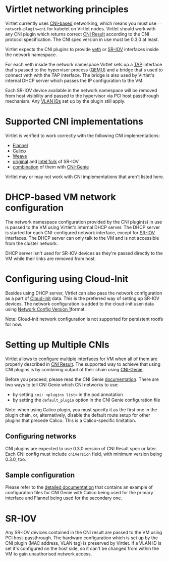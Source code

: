 # Virtlet networking principles

Virtlet currently uses [CNI-based](https://github.com/containernetworking/cni)
networking, which means you must use `--network-plugin=cni` for kubelet on
Virtlet nodes.  Virtlet should work with any CNI plugin which returns correct
[CNI Result](https://github.com/containernetworking/cni/blob/spec-v0.3.1/SPEC.md#result)
according to the CNI protocol specification.  The CNI spec version in use must
be 0.3.0 at least.

Virtlet expects the CNI plugins to provide
[veth](http://man7.org/linux/man-pages/man4/veth.4.html) or
[SR-IOV](https://en.wikipedia.org/wiki/Single-root_input/output_virtualization)
interfaces inside the network namespace.

For each veth inside the network namespace Virtlet sets up
a [TAP](https://en.wikipedia.org/wiki/TUN/TAP) interface that's passed to the
hypervisor process ([QEMU](https://www.qemu.org)) and a bridge that's used to
connect veth with the TAP interface.  The bridge is also used by Virtlet's
internal DHCP server which passes the IP configuration to the VM.

Each SR-IOV device available in the network namespace will be removed from host
visibility and passed to the hypervisor via PCI host passthrough mechanism.
Any [VLAN IDs](https://en.wikipedia.org/wiki/Virtual_LAN) set up by the plugin
still apply.

# Supported CNI implementations

Virtlet is verified to work correctly with the following CNI implementations:

* [Flannel](https://github.com/coreos/flannel)
* [Calico](https://github.com/projectcalico/cni-plugin)
* [Weave](https://github.com/weaveworks/weave)
* [original](https://github.com/hustcat/sriov-cni) and [Intel fork](https://github.com/intel/sriov-cni) of SR-IOV
* [combination](#multi-cni) of them with [CNI-Genie](https://github.com/Huawei-PaaS/CNI-Genie)

Virtlet may or may not work with CNI implementations that aren't listed here.

# DHCP-based VM network configuration

The network namespace configuration provided by the CNI plugin(s) in use is
passed to the VM using Virtlet's internal DHCP server.  The DHCP server is
started for each CNI-configured network interface, except for [SR-IOV](#sr-iov)
interfaces.  The DHCP server can only talk to the VM and is not accessible
from the cluster network.

DHCP server isn't used for SR-IOV devices as they're passed directly to the VM
while their links are removed from host.

# Configuring using Cloud-Init

Besides using DHCP server, Virtlet can also pass the network configuration as
a part of [Cloud-init](./cloud-init.md) data.  This is the preferred way of
setting up SR-IOV devices.  The network configuration is added to the
cloud-init user-data using
[Network Config Version 1](https://cloudinit.readthedocs.io/en/latest/topics/network-config-format-v1.html)format.

Note: Cloud-init network configuration is not supported for persistent rootfs
for now.

# <a name="multi-cni"></a> Setting up Multiple CNIs

Virtlet allows to configure multiple interfaces for VM when all of them are
properly described in
[CNI Result](https://github.com/containernetworking/cni/blob/spec-v0.3.1/SPEC.md#result).
The supported way to achieve that using CNI plugins is by combining
output of their chain using [CNI-Genie](https://github.com/Huawei-PaaS/CNI-Genie).

Before you proceed, please read the CNI Genie [documentation](https://github.com/Huawei-PaaS/CNI-Genie/blob/master/docs/CNIGenieFeatureSet.md).
There are two ways to tell CNI Genie which CNI networks to use:

* by setting `cni: <plugins list>` in the pod annotation
* by setting the `default_plugin` option in the CNI Genie configuration file

Note: when using Calico plugin, you must specify it as the first one in the
plugin chain, or, alternatively, disable the default route setup for other
plugins that precede Calico.  This is a Calico-specific limitation.

## Configuring networks

CNI plugins are expected to use 0.3.0 version of CNI Result spec or later.
Each CNI config must include `cniVersion` field, with minimum version being
0.3.0, too.

## Sample configuration

Please refer to the [detailed documentation](https://github.com/hwchiu/virtlet/blob/master/docs/docs/reference/networking.md#-setting-up-multiple-cnis)
that contains an example of configuration files for CNI Genie with Calico being used for
the primary interface and Flannel being used for the secondary one.

# SR-IOV

Any SR-IOV devices contained in the CNI result are passed to the VM using PCI
host-passthrough.  The hardware configuration which is set up by the CNI plugin
(MAC address, VLAN tag) is preserved by Virtlet.  If a VLAN ID is set it's
configured on the host side, so it can't be changed from within the VM to gain
unauthorised network access.

